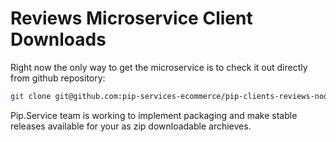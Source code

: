 # Reviews Microservice Client Downloads

Right now the only way to get the microservice is to check it out directly from github repository:

```bash
git clone git@github.com:pip-services-ecommerce/pip-clients-reviews-node.git
```

Pip.Service team is working to implement packaging and make stable releases available for your 
as zip downloadable archieves.